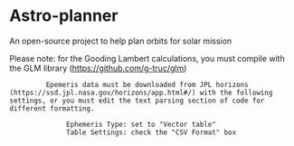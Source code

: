 # Astro-planner
An open-source project to help plan orbits for solar mission

Please note: for the Gooding Lambert calculations, you must compile with the GLM library (https://github.com/g-truc/glm) 

             Epemeris data must be downloaded from JPL horizons (https://ssd.jpl.nasa.gov/horizons/app.html#/) with the following settings, or you must edit the text parsing section of code for different formatting.
             
                  Ephemeris Type: set to "Vector table"
                  Table Settings: check the "CSV Format" box
